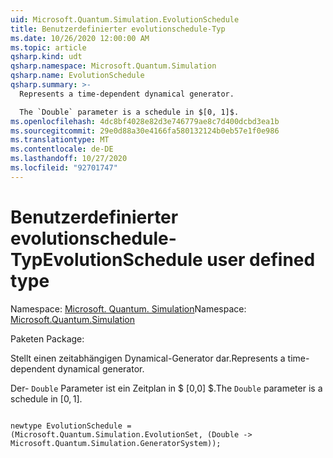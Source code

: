 ```yaml
---
uid: Microsoft.Quantum.Simulation.EvolutionSchedule
title: Benutzerdefinierter evolutionschedule-Typ
ms.date: 10/26/2020 12:00:00 AM
ms.topic: article
qsharp.kind: udt
qsharp.namespace: Microsoft.Quantum.Simulation
qsharp.name: EvolutionSchedule
qsharp.summary: >-
  Represents a time-dependent dynamical generator.

  The `Double` parameter is a schedule in $[0, 1]$.
ms.openlocfilehash: 4dc8bf4028e82d3e746779ae8c7d400dcbd3ea1b
ms.sourcegitcommit: 29e0d88a30e4166fa580132124b0eb57e1f0e986
ms.translationtype: MT
ms.contentlocale: de-DE
ms.lasthandoff: 10/27/2020
ms.locfileid: "92701747"
---
```

# <a name="evolutionschedule-user-defined-type"></a><span data-ttu-id="a1778-102">Benutzerdefinierter evolutionschedule-Typ</span><span class="sxs-lookup"><span data-stu-id="a1778-102">EvolutionSchedule user defined type</span></span>

<span data-ttu-id="a1778-103">Namespace: [Microsoft. Quantum. Simulation](xref:Microsoft.Quantum.Simulation)</span><span class="sxs-lookup"><span data-stu-id="a1778-103">Namespace: [Microsoft.Quantum.Simulation](xref:Microsoft.Quantum.Simulation)</span></span>

<span data-ttu-id="a1778-104">Paketen [](https://nuget.org/packages/)</span><span class="sxs-lookup"><span data-stu-id="a1778-104">Package: [](https://nuget.org/packages/)</span></span>


<span data-ttu-id="a1778-105">Stellt einen zeitabhängigen Dynamical-Generator dar.</span><span class="sxs-lookup"><span data-stu-id="a1778-105">Represents a time-dependent dynamical generator.</span></span>

<span data-ttu-id="a1778-106">Der- `Double` Parameter ist ein Zeitplan in $ [0,0] $.</span><span class="sxs-lookup"><span data-stu-id="a1778-106">The `Double` parameter is a schedule in $[0, 1]$.</span></span>

```qsharp

newtype EvolutionSchedule = (Microsoft.Quantum.Simulation.EvolutionSet, (Double -> Microsoft.Quantum.Simulation.GeneratorSystem));
```

